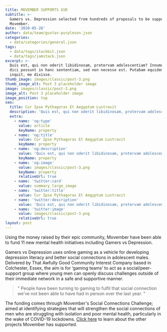 ```yaml
---
title: MOVEMBER SUPPORTS GVD
subtitle: >-
  Gamers vs. Depression selected from hundreds of proposals to be supported by
  Movember.
date: '2020-05-28'
author: data/team/gustav-purpleson.json
categories:
  - data/categories/general.json
tags:
  - data/tags/stackbit.json
  - data/tags/jamstack.json
excerpt: >-
  Quis est, qui non oderit libidinosam, protervam adolescentiam? Innumerabilia
  dici possunt in hanc sententiam, sed non necesse est. Putabam equidem satis,
  inquit, me dixisse.
thumb_image: images/classic/post-3.png
thumb_image_alt: Post 3 placeholder image
image: images/classic/post-3.png
image_alt: Post 3 placeholder image
image_position: top
seo:
  title: Cur Ipse Pythagoras Et Aegyptum Lustravit
  description: 'Quis est, qui non oderit libidinosam, protervam adolescentiam'
  extra:
    - name: 'og:type'
      value: article
      keyName: property
    - name: 'og:title'
      value: Cur Ipse Pythagoras Et Aegyptum Lustravit
      keyName: property
    - name: 'og:description'
      value: 'Quis est, qui non oderit libidinosam, protervam adolescentiam'
      keyName: property
    - name: 'og:image'
      value: images/classic/post-3.png
      keyName: property
      relativeUrl: true
    - name: 'twitter:card'
      value: summary_large_image
    - name: 'twitter:title'
      value: Cur Ipse Pythagoras Et Aegyptum Lustravit
    - name: 'twitter:description'
      value: 'Quis est, qui non oderit libidinosam, protervam adolescentiam'
    - name: 'twitter:image'
      value: images/classic/post-3.png
      relativeUrl: true
layout: post
---
```

Using the money raised by their epic community, Movember have been able to fund 11 new mental health initiatives including Gamers vs Depression.

Gamers vs Depression uses online gaming as a vehicle for developing depression literacy and better social connections in adolescent males. Delivered by That Awfully Good Community Interest Company based in Colchester, Essex, the aim is for ‘gaming teams’ to act as a social/peer-support group where young men can openly discuss challenges outside of their immediate network in a safe and supportive manner.

> " People have been turning to gaming to fulfil that social connection we’ve not been able to have had in person over the last year. "

The funding comes through Movember's Social Connections Challenge; aimed at identifying strategies that will strengthen the social connections of men who are struggling with isolation and poor mental health, particularly in the wake of COVID-19 lockdowns. [Click here](https://uk.movember.com/story/movember-funding-for-11-new-projects-to-support-men-s-mental-health?tag=where-the-money-goes) to learn about the other projects Movember has supported.
